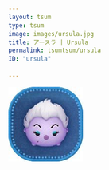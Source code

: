 ```yaml
---
layout: tsum
type: tsum
image: images/ursula.jpg
title: アースラ | Ursula
permalink: tsumtsum/ursula
ID: "ursula"

---
```

<img class="ui image" src="../images/ursula.jpg">
